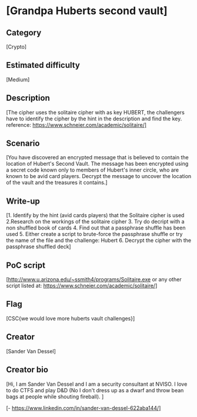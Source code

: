 # [Grandpa Huberts second vault]

## Category
[Crypto]

## Estimated difficulty
[Medium]

## Description
[The cipher uses the solitaire cipher with as key HUBERT, the challengers have to identify the cipher by the hint in the description and find the key.
reference: https://www.schneier.com/academic/solitaire/]

## Scenario
[You have discovered an encrypted message that is believed to contain the location of Hubert's Second Vault. 
The message has been encrypted using a secret code known only to members of Hubert's inner circle, who are known to be avid card players. 
Decrypt the message to uncover the location of the vault and the treasures it contains.]

## Write-up
[1. Identify by the hint (avid cards players) that the Solitaire cipher is used
2.Research on the workings of the solitaire cipher
3. Try do decript with a non shuffled book of cards
4. Find out that a passphrase shuffle has been used
5. Either create a script to brute-force the passphrase shuffle or try the name of the file and the challenge: Hubert
6. Decrypt the cipher with the passphrase shuffled deck]

## PoC script
[http://www.u.arizona.edu/~ssmith4/programs/Solitaire.exe or any other script listed at: https://www.schneier.com/academic/solitaire/]

## Flag
[CSC{we would love more huberts vault challenges}]

## Creator
[Sander Van Dessel]

## Creator bio
[Hi, I am Sander Van Dessel and I am a security consultant at NVISO. I love to do CTFS and play D&D (No I don't dress up as a dwarf and throw bean bags at people while shouting fireball).
]

[- https://www.linkedin.com/in/sander-van-dessel-622aba144/]
